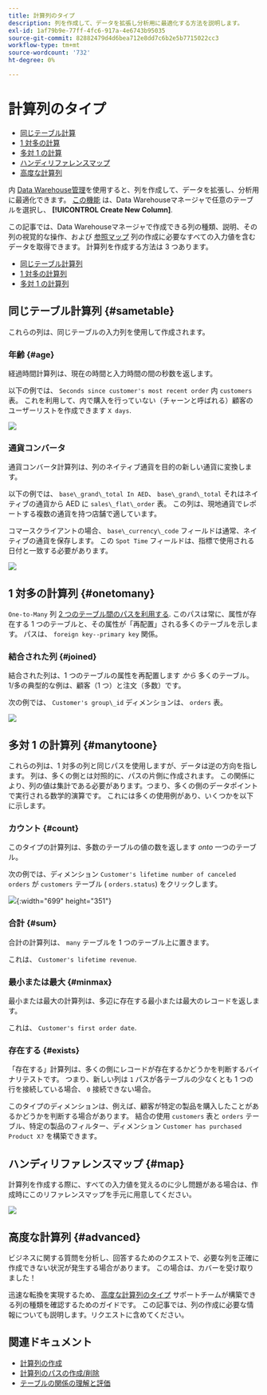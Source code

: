 ```yaml
---
title: 計算列のタイプ
description: 列を作成して、データを拡張し分析用に最適化する方法を説明します。
exl-id: 1af79b9e-77ff-4fc6-917a-4e6743b95035
source-git-commit: 82882479d4d6bea712e8dd7c6b2e5b7715022cc3
workflow-type: tm+mt
source-wordcount: '732'
ht-degree: 0%

---
```


# 計算列のタイプ

* [同じテーブル計算](#sametable)
* [1 対多の計算](#onetomany)
* [多対 1 の計算](#manytoone)
* [ハンディリファレンスマップ](#map)
* [高度な計算列](#advanced)

内 [Data Warehouse管理](../data-warehouse-mgr/tour-dwm.md)を使用すると、列を作成して、データを拡張し、分析用に最適化できます。 [この機能](../data-warehouse-mgr/creating-calculated-columns.md) は、Data Warehouseマネージャで任意のテーブルを選択し、 **[!UICONTROL Create New Column]**.

この記事では、Data Warehouseマネージャで作成できる列の種類、説明、その列の視覚的な操作、および [参照マップ](#map) 列の作成に必要なすべての入力値を含むデータを取得できます。 計算列を作成する方法は 3 つあります。

* [同じテーブル計算列](#sametable)
* [1 対多の計算列](#onetomany)
* [多対 1 の計算列](#manytoone)

## 同じテーブル計算列 {#sametable}

これらの列は、同じテーブルの入力列を使用して作成されます。

### 年齢 {#age}

経過時間計算列は、現在の時間と入力時間の間の秒数を返します。

以下の例では、 `Seconds since customer's most recent order` 内 `customers` 表。 これを利用して、内で購入を行っていない（チャーンと呼ばれる）顧客のユーザーリストを作成できます `X days`.

![](../../assets/age.gif)

### 通貨コンバータ

通貨コンバータ計算列は、列のネイティブ通貨を目的の新しい通貨に変換します。

以下の例では、 `base\_grand\_total In AED`、 `base\_grand\_total` それはネイティブの通貨から AED に `sales\_flat\_order` 表。 この列は、現地通貨でレポートする複数の通貨を持つ店舗で適しています。

コマースクライアントの場合、 `base\_currency\_code` フィールドは通常、ネイティブの通貨を保存します。 この `Spot Time` フィールドは、指標で使用される日付と一致する必要があります。

![](../../assets/currency_converter.png)

## 1 対多の計算列 {#onetomany}

`One-to-Many` 列 [2 つのテーブル間のパスを利用する](../../data-analyst/data-warehouse-mgr/create-paths-calc-columns.md). このパスは常に、属性が存在する 1 つのテーブルと、その属性が「再配置」される多くのテーブルを示します。 パスは、 `foreign key--primary key` 関係。

### 結合された列 {#joined}

結合された列は、1 つのテーブルの属性を再配置します *から* 多くのテーブル。 1/多の典型的な例は、顧客（1 つ）と注文（多数）です。

次の例では、 `Customer's group\_id` ディメンションは、 `orders` 表。

![](../../assets/joined_column.gif)

## 多対 1 の計算列 {#manytoone}

これらの列は、1 対多の列と同じパスを使用しますが、データは逆の方向を指します。 列は、多くの側とは対照的に、パスの片側に作成されます。 この関係により、列の値は集計である必要があります。つまり、多くの側のデータポイントで実行される数学的演算です。 これには多くの使用例があり、いくつかを以下に示します。

### カウント {#count}

このタイプの計算列は、多数のテーブルの値の数を返します *onto* 一つのテーブル。

次の例では、ディメンション `Customer's lifetime number of canceled orders` が `customers` テーブル ( `orders.status`) をクリックします。

![](../../assets/many_to_one.gif){:width=&quot;699&quot; height=&quot;351&quot;}

### 合計 {#sum}

合計の計算列は、 `many` テーブルを 1 つのテーブル上に置きます。

これは、 `Customer's lifetime revenue`.

### 最小または最大 {#minmax}

最小または最大の計算列は、多辺に存在する最小または最大のレコードを返します。

これは、 `Customer's first order date`.

### 存在する {#exists}

「存在する」計算列は、多くの側にレコードが存在するかどうかを判断するバイナリテストです。 つまり、新しい列は `1` パスが各テーブルの少なくとも 1 つの行を接続している場合、 `0` 接続できない場合。

このタイプのディメンションは、例えば、顧客が特定の製品を購入したことがあるかどうかを判断する場合があります。 結合の使用 `customers` 表と `orders` テーブル、特定の製品のフィルター、ディメンション `Customer has purchased Product X?` を構築できます。

## ハンディリファレンスマップ {#map}

計算列を作成する際に、すべての入力値を覚えるのに少し問題がある場合は、作成時にこのリファレンスマップを手元に用意してください。

![](../../assets/merged_reference_map.png)

## 高度な計算列 {#advanced}

ビジネスに関する質問を分析し、回答するためのクエストで、必要な列を正確に作成できない状況が発生する場合があります。 この場合は、カバーを受け取りました！

迅速な転換を実現するため、 [高度な計算列のタイプ](../../data-analyst/data-warehouse-mgr/adv-calc-columns.md) サポートチームが構築できる列の種類を確認するためのガイドです。 この記事では、列の作成に必要な情報についても説明します。リクエストに含めてください。

## 関連ドキュメント

* [計算列の作成](../../data-analyst/data-warehouse-mgr/creating-calculated-columns.md)
* [計算列のパスの作成/削除](../../data-analyst/data-warehouse-mgr/create-paths-calc-columns.md)
* [テーブルの関係の理解と評価](../../data-analyst/data-warehouse-mgr/table-relationships.md)
